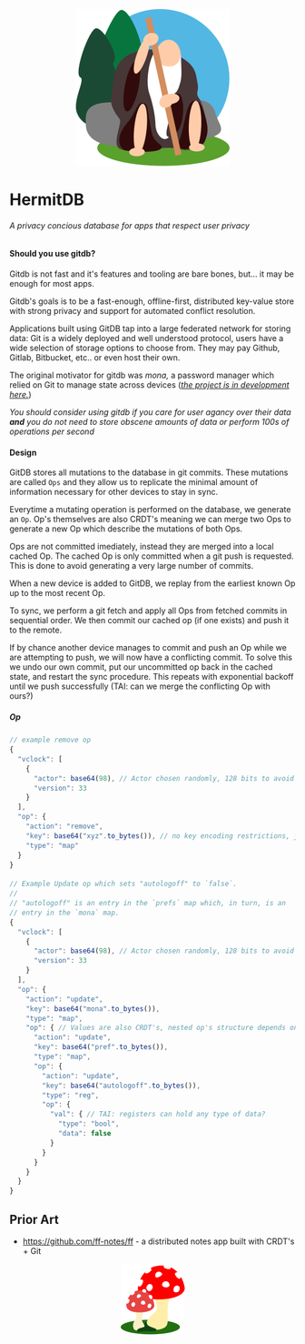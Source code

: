 <p align="center">
  <img src="art/george.svg"></img>
</p>

# HermitDB

###### A privacy concious database for apps that respect user privacy 

#### Should you use gitdb?

Gitdb is not fast and it's features and tooling are bare bones, but... it may be enough for most apps.

Gitdb's goals is to be a fast-enough, offline-first, distributed key-value store with strong privacy and support for automated conflict resolution.

Applications built using GitDB tap into a large federated network for storing data: Git is a widely deployed and well understood protocol, users have a wide selection of storage options to choose from. They may pay Github, Gitlab, Bitbucket, etc.. or even host their own. 

The original motivator for gitdb was *mona,* a password manager which relied on Git to manage state across devices (*[the project is in development here.](https://github.com/the-gitdb-cooperative/mona)*)

*You should consider using gitdb if you care for user agancy over their data **and** you do not need to store obscene amounts of data or perform 100s of operations per second*

#### Design

GitDB stores all mutations to the database in git commits. These mutations are called `Ops` and they allow us to replicate the minimal amount of information necessary for other devices to stay in sync.

Everytime a mutating operation is performed on the database, we generate an `Op`. Op's themselves are also CRDT's meaning we can merge two Ops to generate a new Op which describe the mutations of both Ops.

Ops are not committed imediately, instead they are merged into a local cached Op. The cached Op is only committed when a git push is requested. This is done to avoid generating a very large number of commits.

When a new device is added to GitDB, we replay from the earliest known Op up to the most recent Op.

To sync, we perform a git fetch and apply all Ops from fetched commits in sequential order. We then commit our cached op (if one exists) and push it to the remote.

If by chance another device manages to commit and push an Op while we are attempting to push, we will now have a conflicting commit. To solve this we undo our own commit, put our uncommitted op back in the cached state, and restart the sync procedure. This repeats with exponential backoff until we push successfully (TAI: can we merge the conflicting Op with ours?)

##### Op

``` javascript
// example remove op
{
  "vclock": [
    {
      "actor": base64(98), // Actor chosen randomly, 128 bits to avoid collision
      "version": 33
    }
  ],
  "op": {
    "action": "remove",
    "key": base64("xyz".to_bytes()), // no key encoding restrictions, just bytes
    "type": "map"
  }
}

// Example Update op which sets "autologoff" to `false`.
//
// "autologoff" is an entry in the `prefs` map which, in turn, is an
// entry in the `mona` map.
{
  "vclock": [
    {
      "actor": base64(98), // Actor chosen randomly, 128 bits to avoid collision
      "version": 33
    }
  ],
  "op": {
    "action": "update",
    "key": base64("mona".to_bytes()),
    "type": "map",
    "op": { // Values are also CRDT's, nested op's structure depends on `type`
      "action": "update",
      "key": base64("pref".to_bytes()),
      "type": "map",
      "op": {
        "action": "update",
        "key": base64("autologoff".to_bytes()),
        "type": "reg",
        "op": {
          "val": { // TAI: registers can hold any type of data?
            "type": "bool",
            "data": false
          }
        }
      }
    }
  }
}
```

## Prior Art

- https://github.com/ff-notes/ff - a distributed notes app built with CRDT's + Git

<p align="center">
  <img src="art/amanita.svg"></img>
</p>
